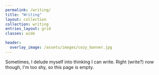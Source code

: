 ```yaml
---
permalink: /writing/
title: "Writing"
layout: collection
collection: writing
entries_layout: grid
classes: wide

header:
  overlay_image: /assets/images/cozy_banner.jpg
---
```


Sometimes, I delude myself into thinking I can write. Right (write?) now though, I'm too shy, so this page is empty.

<!--
Still to write up:
Poems
Philosophy rants
Friendship/consulting/authenticity/stanford
Scholastic Essay
-->

